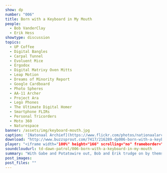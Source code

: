 ```yaml
---
show: dp
number: "006"
title: Born with a Keyboard in My Mouth
people:
  - Bob VanderClay
  - Erik Hess
showtype: discussion
topics: 
  - UP Coffee
  - Digital Bangles
  - Carpal Tunnel
  - Evoluent Mice
  - Ergodox
  - Digital Matrixy Oven Mitts
  - Leap Motion
  - Dreams of Minority Report
  - Google Cardboard
  - Photo Spheres
  - AA-11 Archer
  - Project Ara
  - Lego Phones
  - The Ultimate Digital Homer
  - Smartphone FLIRs
  - Personal Tricorders
  - Moto 360
  - Naturespace
banner: /assets/img/keyboard-mouth.jpg
caption: '[Natonaal Archief](https://www.flickr.com/photos/nationaalarchief/3281460358)'
download: "http://www.buzzsprout.com/7417/216289-dp006-born-with-a-keyboard-in-my-mouth.mp3"
player: "<iframe width="100%" height="166" scrolling="no" frameborder="no" src="https://w.soundcloud.com/player/?url=https%3A//api.soundcloud.com/tracks/174329238%3Fsecret_token%3Ds-2kXmT&amp;color=ff5500&amp;auto_play=false&amp;hide_related=false&amp;show_comments=true&amp;show_user=true&amp;show_reposts=false"></iframe>"
soundcloudurl: td-dawn-patrol/006-born-with-a-keyboard-in-my-mouth
summary: "With Gabe and Potatowire out, Bob and Erik trudge on by themselves. They talk about decaffeinating, fitness trackers, RSI, ergonomic mice and keyboards, learning to type, alternate input methods, VR, helmet mounted sights, hodular smartphones, smartwatch battery life, devices that improve over time, discarding (not-so-old) devices, and what Erik's doing with his first-gen iPhone."
post_images:
post_files: ""
---
```

